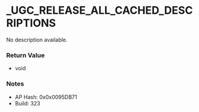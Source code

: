 # _UGC_RELEASE_ALL_CACHED_DESCRIPTIONS

No description available.

### Return Value
* void

### Notes
* AP Hash: 0x0x0095DB71
* Build: 323

